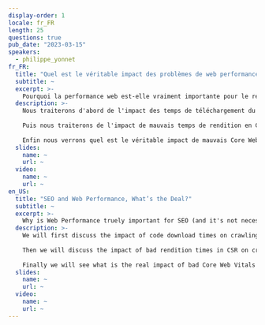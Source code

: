 ```yaml
---
display-order: 1
locale: fr_FR
length: 25
questions: true
pub_date: "2023-03-15"
speakers:
  - philippe_yonnet
fr_FR:
  title: "Quel est le véritable impact des problèmes de web performance sur le SEO ?"
  subtitle: ~
  excerpt: >-
    Pourquoi la performance web est-elle vraiment importante pour le référencement (et ce n'est pas nécessairement ce que vous pensez) ?
  description: >-
    Nous traiterons d'abord de l'impact des temps de téléchargement du code sur les comportements de crawl et d'exploration, en tordant le cou à certaines idées reçues (comme l'objectif de temps de moyen à 500 ms ou 200 ms).
    
    Puis nous traiterons de l'impact de mauvais temps de rendition en CSR sur l'exploration et l'indexation, et nous expliquerons les points d'attention quand on est à la limite (attention à la charge CPU, aux ressources consommées etc...).
    
    Enfin nous verrons quel est le véritable impact de mauvais Core Web Vitals sur les classements (dans la pratique : c'est un nudge de la part de Google. Les indicateurs "Page Expérience" ne servent qu'à départager les ex aequo dans les classements).
  slides:
    name: ~
    url: ~
  video:
    name: ~
    url: ~
en_US:
  title: "SEO and Web Performance, What’s the Deal?"
  subtitle: ~
  excerpt: >-
    Why is Web Performance truely important for SEO (and it's not necessarily what you think)
  description: >-
    We will first discuss the impact of code download times on crawling and crawling behavior, and we will challenge some of the conventional wisdom (such as the 500ms or 200ms average time target).
    
    Then we will discuss the impact of bad rendition times in CSR on crawling and indexing, and we will explain the points to watch out for when we are at the limit (attention to the CPU load, to the resources consumed etc...).
    
    Finally we will see what is the real impact of bad Core Web Vitals on rankings (in practice: it is a nudge from Google. The "Page Experience" indicators are only used to break the tie in the rankings).
  slides:
    name: ~
    url: ~
  video:
    name: ~
    url: ~
---
```

